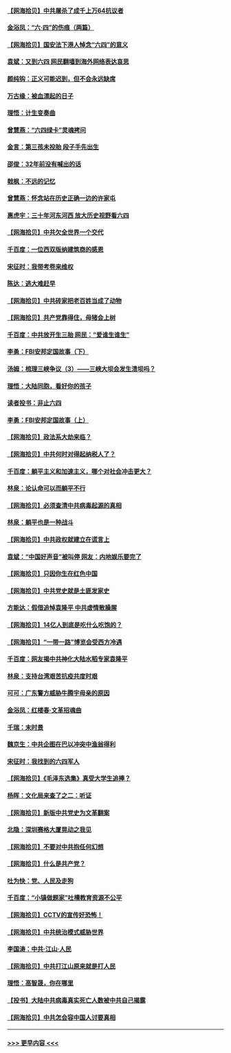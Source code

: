 #### [【网海拾贝】中共屠杀了成千上万64抗议者](../pages/nsc993/n13002713.md?t=06071501) 
#### [金浴凤：“六·四”的伤痕（两篇）](../pages/nsc993/n13001719.md?t=06071501) 
#### [【网海拾贝】国安法下港人悼念“六四”的意义](../pages/nsc993/n13001039.md?t=06071501) 
#### [袁斌：又到六四 网民翻墙到海外网络表达哀思](../pages/nsc993/n13000995.md?t=06071501) 
#### [颜纯钩：正义可能迟到，但不会永远缺席](../pages/nsc993/n13000920.md?t=06071501) 
#### [万古缘：被血漂起的日子](../pages/nsc993/n13000914.md?t=06071501) 
#### [理悟：计生变奏曲](../pages/nsc993/n13000414.md?t=06071501) 
#### [曾慧燕：“六四绿卡”灵魂拷问](../pages/nsc993/n13000277.md?t=06071501) 
#### [金言：第三孩未投胎 段子手先出生](../pages/nsc993/n13000215.md?t=06071501) 
#### [邵俊：32年前没有喊出的话](../pages/nsc993/n13000181.md?t=06071501) 
#### [戟枫：不远的记忆](../pages/nsc993/n13000121.md?t=06071501) 
#### [曾慧燕：怀念站在历史正确一边的许家屯](../pages/nsc993/n13000073.md?t=06071501) 
#### [惠虎宇：三十年河东河西 放大历史视野看六四](../pages/nsc993/n13000018.md?t=06071501) 
#### [【网海拾贝】中共欠全世界一个交代](../pages/nsc993/n12998706.md?t=06071501) 
#### [千百度：一位西双版纳建筑商的感恩](../pages/nsc993/n12998487.md?t=06071501) 
#### [宋征时：我带考卷来维权](../pages/nsc993/n12994088.md?t=06071501) 
#### [陈达：逃大难赶早](../pages/nsc993/n12993569.md?t=06071501) 
#### [【网海拾贝】中共砖家把老百姓当成了动物](../pages/nsc993/n12993483.md?t=06071501) 
#### [【网海拾贝】共产党靠得住，母猪会上树](../pages/nsc993/n12990730.md?t=06071501) 
#### [千百度：中共放开生三胎 网民：“爱谁生谁生”](../pages/nsc993/n12990644.md?t=06071501) 
#### [李勇：FBI安邦定国故事（下）](../pages/nsc993/n12987854.md?t=06071501) 
#### [汤姆：梳理三峡争议（3）——三峡大坝会发生溃坝吗？](../pages/nsc993/n12989806.md?t=06071501) 
#### [理悟：大陆同胞，看好你的孩子](../pages/nsc993/n12989778.md?t=06071501) 
#### [读者投书：非止六四](../pages/nsc993/n12989673.md?t=06071501) 
#### [李勇：FBI安邦定国故事（上）](../pages/nsc993/n12987749.md?t=06071501) 
#### [【网海拾贝】政法系大劫来临？](../pages/nsc993/n12987596.md?t=06071501) 
#### [【网海拾贝】中共何时对得起纳税人了？](../pages/nsc993/n12985578.md?t=06071501) 
#### [千百度：躺平主义和加速主义，哪个对社会冲击更大？](../pages/nsc993/n12985512.md?t=06071501) 
#### [林泉：论认命可以而躺平不行](../pages/nsc993/n12985505.md?t=06071501) 
#### [【网海拾贝】必须查清中共病毒起源的真相](../pages/nsc993/n12984276.md?t=06071501) 
#### [林泉：躺平也是一种战斗](../pages/nsc993/n12984194.md?t=06071501) 
#### [【网海拾贝】中共政权就建立在谎言上](../pages/nsc993/n12981880.md?t=06071501) 
#### [袁斌：“中国好声音”被叫停 网友：内地娱乐要完了](../pages/nsc993/n12981826.md?t=06071501) 
#### [【网海拾贝】只因你生在红色中国](../pages/nsc993/n12979096.md?t=06071501) 
#### [【网海拾贝】中共党史就是土匪发家史](../pages/nsc993/n12976478.md?t=06071501) 
#### [方能达：假借追悼袁隆平 中共虚情散臊腥](../pages/nsc993/n12976396.md?t=06071501) 
#### [【网海拾贝】14亿人到底是吃什么吃饱的？](../pages/nsc993/n12974125.md?t=06071501) 
#### [【网海拾贝】“一带一路”博览会受西方冷遇](../pages/nsc993/n12971787.md?t=06071501) 
#### [千百度：网友揭中共神化大陆水稻专家袁隆平](../pages/nsc993/n12971733.md?t=06071501) 
#### [林泉：支持台湾艰苦抗疫共度时艰](../pages/nsc993/n12971350.md?t=06071501) 
#### [可可：广东警方威胁牛腾宇母亲的原因](../pages/nsc993/n12971100.md?t=06071501) 
#### [金浴凤：红楼春·文革招魂曲](../pages/nsc993/n12970354.md?t=06071501) 
#### [千瑞：末时景](../pages/nsc993/n12970337.md?t=06071501) 
#### [魏京生：中共企图在巴以冲突中渔翁得利](../pages/nsc993/n12970286.md?t=06071501) 
#### [宋征时：我找到的六四军人](../pages/nsc993/n12970213.md?t=06071501) 
#### [【网海拾贝】《毛泽东选集》真受大学生追捧？](../pages/nsc993/n12968779.md?t=06071501) 
#### [杨晖：文化局来查了之二：听证](../pages/nsc993/n12966528.md?t=06071501) 
#### [【网海拾贝】新版中共党史为文革翻案](../pages/nsc993/n12967526.md?t=06071501) 
#### [北隐：深圳赛格大厦晃动之我见](../pages/nsc993/n12967393.md?t=06071501) 
#### [【网海拾贝】不要对中共抱任何幻想](../pages/nsc993/n12965222.md?t=06071501) 
#### [【网海拾贝】什么是共产党？](../pages/nsc993/n12962781.md?t=06071501) 
#### [吐为快：党、人民及走狗](../pages/nsc993/n12962747.md?t=06071501) 
#### [千百度：“小镇做题家”吐槽教育资源不公平](../pages/nsc993/n12962705.md?t=06071501) 
#### [【网海拾贝】CCTV的宣传好恐怖！](../pages/nsc993/n12959984.md?t=06071501) 
#### [【网海拾贝】中共统治模式威胁世界](../pages/nsc993/n12957622.md?t=06071501) 
#### [李国涛：中共‧江山‧人民](../pages/nsc993/n12957502.md?t=06071501) 
#### [【网海拾贝】中共打江山原来就是打人民](../pages/nsc993/n12954345.md?t=06071501) 
#### [理悟：高智晟，你在哪里](../pages/nsc993/n12953115.md?t=06071501) 
#### [【投书】大陆中共病毒真实死亡人数被中共自己揭露](../pages/nsc993/n12953050.md?t=06071501) 
#### [【网海拾贝】中共怎会容中国人讨要真相](../pages/nsc993/n12952161.md?t=06071501) 

----
#### [ >>> 更早内容 <<< ](../indexes/nsc993-earlier.md)
